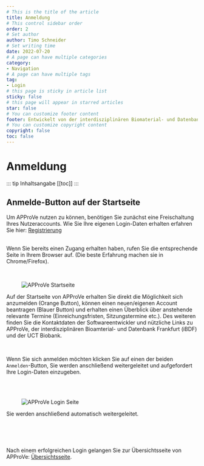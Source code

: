 ```yaml
---
# This is the title of the article
title: Anmeldung
# This control sidebar order
order: 2
# Set author
author: Timo Schneider
# Set writing time
date: 2022-07-20
# A page can have multiple categories
category:
- Navigation
# A page can have multiple tags
tag:
- Login
# this page is sticky in article list
sticky: false
# this page will appear in starred articles
star: false
# You can customize footer content
footer: Entwickelt von der interdisziplinären Biomaterial- und Datenbank Frankfurt (iBDF)
# You can customize copyright content
copyright: false
toc: false
---
```


# Anmeldung

::: tip Inhaltsangabe
[[toc]]
:::

## Anmelde-Button auf der Startseite
Um APProVe nutzen zu können, benötigen Sie zunächst eine Freischaltung Ihres Nutzeraccounts. Wie Sie Ihre eigenen Login-Daten erhalten erfahren Sie hier: [Registrierung](registration.md)
<br/>
<br/>
<div class="row">
    <div class="col-lg-4">
    <p>Wenn Sie bereits einen Zugang erhalten haben, rufen Sie die entsprechende Seite in Ihrem Browser auf. (Die beste Erfahrung machen sie in Chrome/Firefox).</p>
    <br/>
    </div>
    <div class="col-lg-8">
        <figure>
          <div class="container">
            <label for="Entity">
               <img src="/img/navigation/startPage.png" class="float-right" alt="APProVe Startseite">
            </label>
          </div>
        </figure>
    </div>
</div>
<p>Auf der Startseite von APProVe erhalten Sie direkt die Möglichkeit sich anzumelden (Orange Button), können einen neuen/eigenen Account beantragen (Blauer Button) und erhalten einen Überblick über anstehende relevante Termine (Einreichungsfristen, Sitzungstermine etc.). Des weiteren finden Sie die Kontaktdaten der Softwareentwickler und nützliche Links zu APProVe, der interdisziplinären Bioamterial- und Datenbank Frankfurt (iBDF) und der  UCT Biobank.</p>
    <br/>
    <p>Wenn Sie sich anmelden möchten klicken Sie auf einen der beiden <code>Anmelden</code>-Button, Sie werden anschließend weitergeleitet und aufgefordert Ihre Login-Daten einzugeben.</p>
<br/>
<br/>
<div class="row">
    <div class="col-lg-8">
        <figure>
          <div class="container">
            <label for="Entity">
               <img src="/img/navigation/login.png" class="float-left" alt="APProVe Login Seite">
            </label>
          </div>
        </figure>
    </div>
 <div class="col-lg-4">
    <p>Sie werden anschließend automatisch weitergeleitet.</p>
    <br/>
    </div>
</div>

<br/>
<br/>

Nach einem erfolgreichen Login gelangen Sie zur Übersichtsseite von APProVe: [Übersichtsseite](navigation.md).
